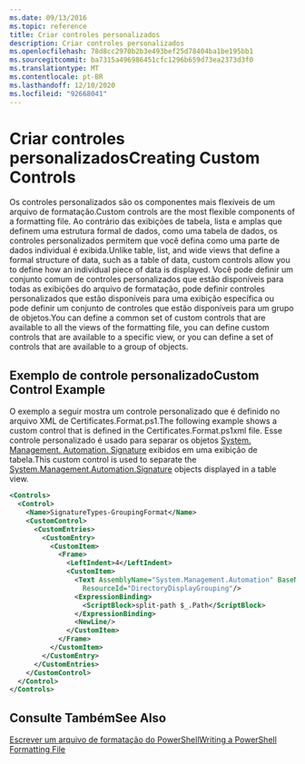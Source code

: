 ```yaml
---
ms.date: 09/13/2016
ms.topic: reference
title: Criar controles personalizados
description: Criar controles personalizados
ms.openlocfilehash: 78d8cc2970b2b3e493bef25d78404ba1be195bb1
ms.sourcegitcommit: ba7315a496986451cfc1296b659d73ea2373d3f0
ms.translationtype: MT
ms.contentlocale: pt-BR
ms.lasthandoff: 12/10/2020
ms.locfileid: "92668041"
---
```

# <a name="creating-custom-controls"></a><span data-ttu-id="57137-103">Criar controles personalizados</span><span class="sxs-lookup"><span data-stu-id="57137-103">Creating Custom Controls</span></span>

<span data-ttu-id="57137-104">Os controles personalizados são os componentes mais flexíveis de um arquivo de formatação.</span><span class="sxs-lookup"><span data-stu-id="57137-104">Custom controls are the most flexible components of a formatting file.</span></span> <span data-ttu-id="57137-105">Ao contrário das exibições de tabela, lista e amplas que definem uma estrutura formal de dados, como uma tabela de dados, os controles personalizados permitem que você defina como uma parte de dados individual é exibida.</span><span class="sxs-lookup"><span data-stu-id="57137-105">Unlike table, list, and wide views that define a formal structure of data, such as a table of data, custom controls allow you to define how an individual piece of data is displayed.</span></span> <span data-ttu-id="57137-106">Você pode definir um conjunto comum de controles personalizados que estão disponíveis para todas as exibições do arquivo de formatação, pode definir controles personalizados que estão disponíveis para uma exibição específica ou pode definir um conjunto de controles que estão disponíveis para um grupo de objetos.</span><span class="sxs-lookup"><span data-stu-id="57137-106">You can define a common set of custom controls that are available to all the views of the formatting file, you can define custom controls that are available to a specific view, or you can define a set of controls that are available to a group of objects.</span></span>

## <a name="custom-control-example"></a><span data-ttu-id="57137-107">Exemplo de controle personalizado</span><span class="sxs-lookup"><span data-stu-id="57137-107">Custom Control Example</span></span>

<span data-ttu-id="57137-108">O exemplo a seguir mostra um controle personalizado que é definido no arquivo XML de Certificates.Format.ps1.</span><span class="sxs-lookup"><span data-stu-id="57137-108">The following example shows a custom control that is defined in the Certificates.Format.ps1xml file.</span></span> <span data-ttu-id="57137-109">Esse controle personalizado é usado para separar os objetos [System. Management. Automation. Signature](/dotnet/api/System.Management.Automation.Signature) exibidos em uma exibição de tabela.</span><span class="sxs-lookup"><span data-stu-id="57137-109">This custom control is used to separate the [System.Management.Automation.Signature](/dotnet/api/System.Management.Automation.Signature) objects displayed in a table view.</span></span>

```xml
<Controls>
  <Control>
    <Name>SignatureTypes-GroupingFormat</Name>
    <CustomControl>
      <CustomEntries>
        <CustomEntry>
          <CustomItem>
            <Frame>
              <LeftIndent>4</LeftIndent>
              <CustomItem>
                <Text AssemblyName="System.Management.Automation" BaseName="FileSystemProviderStrings"
                  ResourceId="DirectoryDisplayGrouping"/>
                <ExpressionBinding>
                  <ScriptBlock>split-path $_.Path</ScriptBlock>
                </ExpressionBinding>
                <NewLine/>
              </CustomItem>
            </Frame>
          </CustomItem>
        </CustomEntry>
      </CustomEntries>
    </CustomControl>
  </Control>
</Controls>

```

## <a name="see-also"></a><span data-ttu-id="57137-110">Consulte Também</span><span class="sxs-lookup"><span data-stu-id="57137-110">See Also</span></span>

[<span data-ttu-id="57137-111">Escrever um arquivo de formatação do PowerShell</span><span class="sxs-lookup"><span data-stu-id="57137-111">Writing a PowerShell Formatting File</span></span>](./writing-a-powershell-formatting-file.md)
